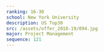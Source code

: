 ```yaml
---
ranking: 16-30
school: New York University
description: US Top30
src: /assets/offer_2018-19/094.jpg
major: Project Management
sequence: 121
---
```

